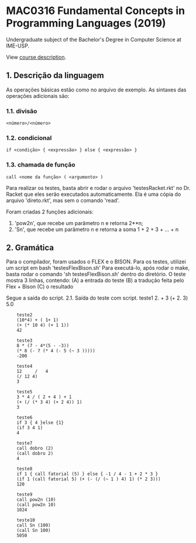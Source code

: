 # MAC0316 Fundamental Concepts in Programming Languages (2019)
Undergraduate subject of the Bachelor's Degree in Computer Science at IME-USP.

View [course description](https://uspdigital.usp.br/jupiterweb/obterDisciplina?nomdis=&sgldis=mac0316).

## 1. Descrição da linguagem
As operações básicas estão como no arquivo de exemplo. As sintaxes das operações adicionais são:
### 1.1. divisão
    <número>/<número>

### 1.2. condicional
    if <condição> { <expressão> } else { <expressão> }

### 1.3. chamada de função
    call <nome da função> ( <argumento> )

Para realizar os testes, basta abrir e rodar o arquivo 'testesRacket.rkt' no Dr. Racket que eles serão executados automaticamente. Ela é uma cópia do arquivo 'direto.rkt', mas sem o comando 'read'.

Foram criadas 2 funções adicionais:
   1. 'pow2n', que recebe um parâmetro n e retorna 2**n;
   2. 'Sn', que recebe um parâmetro n e retorna a soma 1 + 2 + 3 + ... + n


## 2. Gramática
Para o compilador, foram usados o FLEX e o BISON.
Para os testes, utilizei um script em bash 'testesFlexBison.sh'
Para executá-lo, após rodar o make, basta rodar o comando 'sh testesFlexBison.sh'
dentro do diretório.
O teste mostra 3 linhas, contendo:
    (A) a entrada do teste
    (B) a tradução feita pelo Flex + Bison
    (C) o resultado

Segue a saída do script.
    2.1. Saída do teste com script.
        teste1
        2. + 3
        (+ 2. 3)
        5.0

        teste2
        (10*4) + ( 1+ 1)
        (+ (* 10 4) (+ 1 1))
        42

        teste3
        8 * (7 - 4*(5 - -3))
        (* 8 (- 7 (* 4 (- 5 (~ 3 )))))
        -200

        teste4
        12     /   4
        (/ 12 4)
        3

        teste5
        3 * 4 / ( 2 + 4 ) + 1
        (+ (/ (* 3 4) (+ 2 4)) 1)
        3

        teste6
        if 3 { 4 }else {1}
        (if 3 4 1)
        4

        teste7
        call dobro (2)
        (call dobro 2)
        4

        teste8
        if 1 { call fatorial (5) } else { -1 / 4 - 1 + 2 * 3 }
        (if 1 (call fatorial 5) (+ (- (/ (~ 1 ) 4) 1) (* 2 3)))
        120

        teste9
        call pow2n (10)
        (call pow2n 10)
        1024

        teste10
        call Sn (100)
        (call Sn 100)
        5050
